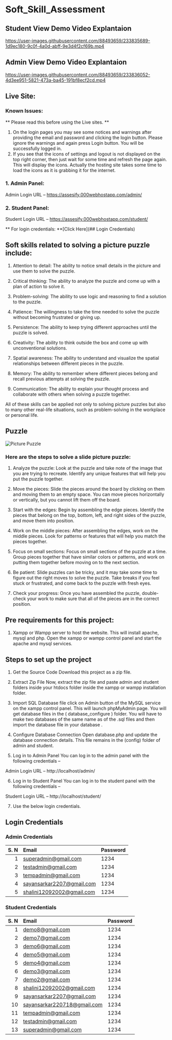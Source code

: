# Soft_Skill_Assessment


## Student View Demo Video Explantaion
https://user-images.githubusercontent.com/88493659/233835689-1d9ec180-9c0f-4a0d-abff-9e3d4f2cf69b.mp4


## Admin View Demo Video Explantaion
https://user-images.githubusercontent.com/88493659/233836052-4d3ee951-5821-473a-ba45-191bf8ecf2cd.mp4


## Live Site:
### Known Issues:
** Please read this before using the Live sites. **
1. On the login pages you may see some notices and warnings after providing the email and password and clicking the login button. Please ignore the warnings and again press Login button. You will be successfully logged in.
2. If you see that the icons of settings and logout is not displayed on the top right corner, then just wait for some time and refresh the page again. This will display the icons. Actually the hosting site takes some time to load the icons as it is grabbing it for the internet.

### 1. Admin Panel:
Admin Login URL – https://assesify.000webhostapp.com/admin/

### 2. Student Panel:
Student Login URL – https://assesify.000webhostapp.com/student/

** For login credentials: **[Click Here](## Login Credentials)


## Soft skills related to solving a picture puzzle include:

1. Attention to detail: The ability to notice small details in the picture and use them to solve the puzzle.

2. Critical thinking: The ability to analyze the puzzle and come up with a plan of action to solve it.

3. Problem-solving: The ability to use logic and reasoning to find a solution to the puzzle.

4. Patience: The willingness to take the time needed to solve the puzzle without becoming frustrated or giving up.

5. Persistence: The ability to keep trying different approaches until the puzzle is solved.

6. Creativity: The ability to think outside the box and come up with unconventional solutions.

7. Spatial awareness: The ability to understand and visualize the spatial relationships between different pieces in the puzzle.

8. Memory: The ability to remember where different pieces belong and recall previous attempts at solving the puzzle.

9. Communication: The ability to explain your thought process and collaborate with others when solving a puzzle together.

All of these skills can be applied not only to solving picture puzzles but also to many other real-life situations, such as problem-solving in the workplace or personal life.


## Puzzle

![Picture Puzzle](https://user-images.githubusercontent.com/88493659/233836628-4d484583-a008-4e67-a99e-b941cd4bfe98.png)
 
### Here are the steps to solve a slide picture puzzle:

1. Analyze the puzzle: Look at the puzzle and take note of the image that you are trying to recreate. Identify any unique features that will help you put the puzzle together.

2. Move the pieces: Slide the pieces around the board by clicking on them and moving them to an empty space. You can move pieces horizontally or vertically, but you cannot lift them off the board.

3. Start with the edges: Begin by assembling the edge pieces. Identify the pieces that belong on the top, bottom, left, and right sides of the puzzle, and move them into position.

4. Work on the middle pieces: After assembling the edges, work on the middle pieces. Look for patterns or features that will help you match the pieces together.

5. Focus on small sections: Focus on small sections of the puzzle at a time. Group pieces together that have similar colors or patterns, and work on putting them together before moving on to the next section.

6. Be patient: Slide puzzles can be tricky, and it may take some time to figure out the right moves to solve the puzzle. Take breaks if you feel stuck or frustrated, and come back to the puzzle with fresh eyes.

7. Check your progress: Once you have assembled the puzzle, double-check your work to make sure that all of the pieces are in the correct position.



## Pre requirements for this project:

1. Xampp or Wampp server to host the website.
This will install apache, mysql and php.
Open the xampp or wampp control panel and start the apache and mysql services.


## Steps to set up the project

1. Get the Source Code
Download this project as a zip file.

2. Extract Zip File
Now, extract the zip file and paste admin and student folders inside your htdocs folder inside the xampp or wampp installation folder.

3. Import SQL Database file
click on Admin button of the MySQL service on the xampp control panel. This will launch phpMyAdmin page.
You will get database files in the ( database_configure ) folder. You will have to make two databases of the same name as of the .sql files and then import the database file in your database .

4. Configure Database Connection
Open database.php and update the database connection details. This file remains in the (config) folder of admin and student.

5. Log in to Admin Panel
You can log in to the admin panel with the following credentials –

Admin Login URL – http://localhost/admin/

6. Log in to Student Panel
You can log in to the student panel with the following credentials –

Student Login URL – http://localhost/student/

7. Use the below login credentials.

## Login Credentials

### Admin Credentials

| S. N | Email                        | Password  |
| ---: | :---------------------------| :-------- |
|   1  | superadmin@gmail.com        | 1234  |
|   2  | testadmin@gmail.com         | 1234  |
|   3  | tempadmin@gmail.com         | 1234  |
|   4  | sayansarkar2207@gmail.com   | 1234  |
|   5  | shalini12092002@gmail.com   | 1234  |


### Student Credentials

| S. N | Email                        | Password |
| ---: | :---------------------------| :------- |
|   1  | demo8@gmail.com             | 1234     |
|   2  | demo7@gmail.com             | 1234     |
|   3  | demo6@gmail.com             | 1234     |
|   4  | demo5@gmail.com             | 1234     |
|   5  | demo4@gmail.com             | 1234     |
|   6  | demo3@gmail.com             | 1234     |
|   7  | demo2@gmail.com             | 1234     |
|   8  | shalini12092002@gmail.com   | 1234     |
|   9  | sayansarkar2207@gmail.com   | 1234     |
|  10  | sayansarkar220718@gmail.com | 1234     |
|  11  | tempadmin@gmail.com         | 1234     |
|  12  | testadmin@gmail.com         | 1234     |
|  13  | superadmin@gmail.com        | 1234     |
